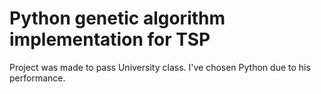 # Python genetic algorithm implementation for TSP
Project was made to pass University class. I've chosen Python due to his performance.